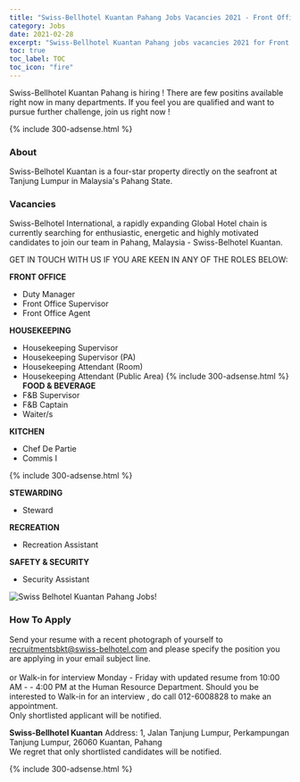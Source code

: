 ```yaml
---
title: "Swiss-Bellhotel Kuantan Pahang Jobs Vacancies 2021 - Front Office, Housekeeping, F&B" 
category: Jobs 
date: 2021-02-28
excerpt: "Swiss-Bellhotel Kuantan Pahang jobs vacancies 2021 for Front Office, Housekeeping, F&B, Kitchen, Stewarding, Recreation, Security"
toc: true 
toc_label: TOC 
toc_icon: "fire" 
--- 
```


Swiss-Bellhotel Kuantan Pahang is hiring ! There are few positins available right now in many departments. If you feel you are qualified and want to pursue further challenge, join us right now !

{% include 300-adsense.html %} 

### About
Swiss-Belhotel Kuantan is a four-star property directly on the seafront at Tanjung Lumpur in Malaysia's Pahang State.

### Vacancies
Swiss-Belhotel International, a rapidly expanding Global Hotel chain is currently searching for enthusiastic, energetic and highly motivated candidates to join our team in Pahang, Malaysia - Swiss-Belhotel Kuantan.

GET IN TOUCH WITH US IF YOU ARE KEEN IN ANY OF THE ROLES BELOW:

**FRONT OFFICE**
- Duty Manager
- Front Office Supervisor
- Front Office Agent

**HOUSEKEEPING**
- Housekeeping Supervisor
- Housekeeping Supervisor (PA)
- Housekeeping Attendant (Room)
- Housekeeping Attendant (Public Area)
{% include 300-adsense.html %} 
**FOOD & BEVERAGE**
- F&B Supervisor
- F&B Captain
- Waiter/s

**KITCHEN**
- Chef De Partie
- Commis I

{% include 300-adsense.html %} 

**STEWARDING** 
- Steward

**RECREATION**
- Recreation Assistant

**SAFETY & SECURITY**
- Security Assistant

![Swiss Belhotel Kuantan Pahang Jobs!](/assets/images/2021-02/swiss-belhotel-kuantan-pahang-jobs-vacancies-2021.jpg.jpg "Swiss Belhotel Kuantan Pahang Jobs")

### How To Apply
Send your resume with a recent photograph of yourself to recruitmentsbkt@swiss-belhotel.com and please specify the position you are applying in your email subject line.
<br/><br/>
or Walk-in for interview Monday - Friday with updated resume from 10:00 AM - - 4:00 PM at the Human Resource Department. Should you be interested to Walk-in for an interview , do call 012-6008828 to make an appointment.
<br/>
Only shortlisted applicant will be notified.

**Swiss-Bellhotel Kuantan**
Address: 1, Jalan Tanjung Lumpur, Perkampungan Tanjung Lumpur, 26060 Kuantan, Pahang
<br/>
We regret that only shortlisted candidates will be notified.

{% include 300-adsense.html %} 